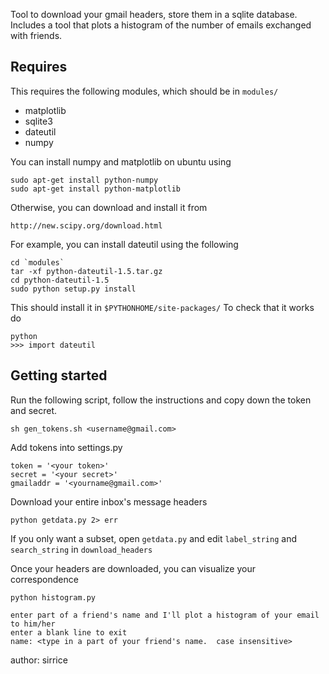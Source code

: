 Tool to download your gmail headers, store them in a sqlite database.  Includes
a tool that plots a histogram of the number of emails exchanged with friends.

Requires
--------
 
This requires the following modules, which should be in `modules/`

 - matplotlib
 - sqlite3
 - dateutil
 - numpy

You can install numpy and matplotlib on ubuntu using 

    sudo apt-get install python-numpy
    sudo apt-get install python-matplotlib

Otherwise, you can download and install it from 

    http://new.scipy.org/download.html

For example, you can install dateutil using the following

    cd `modules`
    tar -xf python-dateutil-1.5.tar.gz
    cd python-dateutil-1.5
    sudo python setup.py install

This should install it in `$PYTHONHOME/site-packages/`
To check that it works do

    python
    >>> import dateutil    


Getting started
------------

Run the following script, follow the instructions and copy down the token
and secret.

	sh gen_tokens.sh <username@gmail.com>

Add tokens into settings.py

    token = '<your token>' 
    secret = '<your secret>'
    gmailaddr = '<yourname@gmail.com>'

Download your entire inbox's message headers

    python getdata.py 2> err

If you only want a subset, open `getdata.py` and edit `label_string` and `search_string` in `download_headers`

Once your headers are downloaded, you can visualize your correspondence

    python histogram.py
    
    enter part of a friend's name and I'll plot a histogram of your email to him/her
    enter a blank line to exit
    name: <type in a part of your friend's name.  case insensitive>


author: sirrice